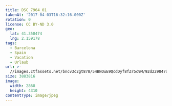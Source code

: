```yaml
---
title: DSC_7964_01
takenAt: '2017-04-03T16:32:16.000Z'
rotation: 0
license: CC BY-ND 3.0
geo:
  lat: 41.358474
  lng: 2.159178
tags:
  - Barcelona
  - Spain
  - Vacation
  - Urlaub
url: >-
  //images.ctfassets.net/bncv3c2gt878/54BNOuE9QcdDyf8fZr5c9M/92d229847d7cb2e55bbedac42abaa436/dsc_7964_01_33236022344_o
size: 3883816
image:
  width: 2868
  height: 4310
contentType: image/jpeg
---
```


